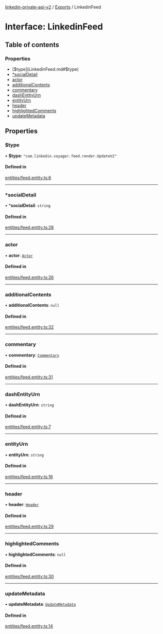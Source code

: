 [linkedin-private-api-v2](../README.md) / [Exports](../modules.md) / LinkedinFeed

# Interface: LinkedinFeed

## Table of contents

### Properties

- [$type](LinkedinFeed.md#$type)
- [*socialDetail](LinkedinFeed.md#*socialdetail)
- [actor](LinkedinFeed.md#actor)
- [additionalContents](LinkedinFeed.md#additionalcontents)
- [commentary](LinkedinFeed.md#commentary)
- [dashEntityUrn](LinkedinFeed.md#dashentityurn)
- [entityUrn](LinkedinFeed.md#entityurn)
- [header](LinkedinFeed.md#header)
- [highlightedComments](LinkedinFeed.md#highlightedcomments)
- [updateMetadata](LinkedinFeed.md#updatemetadata)

## Properties

### $type

• **$type**: ``"com.linkedin.voyager.feed.render.UpdateV2"``

#### Defined in

[entities/feed.entity.ts:6](https://github.com/akash-gupt/linkedin-private-api/blob/db337d2/src/entities/feed.entity.ts#L6)

___

### *socialDetail

• ***socialDetail**: `string`

#### Defined in

[entities/feed.entity.ts:28](https://github.com/akash-gupt/linkedin-private-api/blob/db337d2/src/entities/feed.entity.ts#L28)

___

### actor

• **actor**: [`Actor`](Actor.md)

#### Defined in

[entities/feed.entity.ts:26](https://github.com/akash-gupt/linkedin-private-api/blob/db337d2/src/entities/feed.entity.ts#L26)

___

### additionalContents

• **additionalContents**: ``null``

#### Defined in

[entities/feed.entity.ts:32](https://github.com/akash-gupt/linkedin-private-api/blob/db337d2/src/entities/feed.entity.ts#L32)

___

### commentary

• **commentary**: [`Commentary`](Commentary.md)

#### Defined in

[entities/feed.entity.ts:31](https://github.com/akash-gupt/linkedin-private-api/blob/db337d2/src/entities/feed.entity.ts#L31)

___

### dashEntityUrn

• **dashEntityUrn**: `string`

#### Defined in

[entities/feed.entity.ts:7](https://github.com/akash-gupt/linkedin-private-api/blob/db337d2/src/entities/feed.entity.ts#L7)

___

### entityUrn

• **entityUrn**: `string`

#### Defined in

[entities/feed.entity.ts:16](https://github.com/akash-gupt/linkedin-private-api/blob/db337d2/src/entities/feed.entity.ts#L16)

___

### header

• **header**: [`Header`](Header.md)

#### Defined in

[entities/feed.entity.ts:29](https://github.com/akash-gupt/linkedin-private-api/blob/db337d2/src/entities/feed.entity.ts#L29)

___

### highlightedComments

• **highlightedComments**: ``null``

#### Defined in

[entities/feed.entity.ts:30](https://github.com/akash-gupt/linkedin-private-api/blob/db337d2/src/entities/feed.entity.ts#L30)

___

### updateMetadata

• **updateMetadata**: [`UpdateMetadata`](UpdateMetadata.md)

#### Defined in

[entities/feed.entity.ts:14](https://github.com/akash-gupt/linkedin-private-api/blob/db337d2/src/entities/feed.entity.ts#L14)
